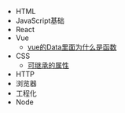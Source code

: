 - HTML
- JavaScript基础
- React
- Vue
  - [vue的Data里面为什么是函数](Vue/vue的Data里面为什么是函数.md)
- CSS
  - [可继承的属性](CSS/可继承的属性.md)
- HTTP
- 浏览器
- 工程化
- Node